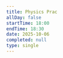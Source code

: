 ```yaml
---
title: Physics Prac
allDay: false
startTime: 18:00
endTime: 18:30
date: 2025-10-06
completed: null
type: single
---
```

